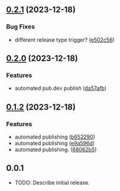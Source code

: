 ## [0.2.1](https://github.com/patrickhammond/patrick_util/compare/v0.2.0...v0.2.1) (2023-12-18)


### Bug Fixes

* different release type trigger? ([e502c56](https://github.com/patrickhammond/patrick_util/commit/e502c5662cd93831a2ec74527c83e96ae1a5034c))

## [0.2.0](https://github.com/patrickhammond/patrick_util/compare/v0.1.2...v0.2.0) (2023-12-18)


### Features

* automated pub.dev publish ([da57afb](https://github.com/patrickhammond/patrick_util/commit/da57afb8363316e24b7350fff0f3a89b6d4371d0))

## [0.1.2](https://github.com/patrickhammond/patrick_util/compare/v0.1.0...v0.1.2) (2023-12-18)


### Features

* automated publishing ([b652290](https://github.com/patrickhammond/patrick_util/commit/b6522907cb6bcbdff1024cb399987e5c40eeef8b))
* automated publishing ([e9a596d](https://github.com/patrickhammond/patrick_util/commit/e9a596ddaa15b404c11bd642267e5b80c85f1d5c))
* automated publishing. ([68062b5](https://github.com/patrickhammond/patrick_util/commit/68062b59afd7bbd365a87eb46545a0fe685c9035))

## 0.0.1

* TODO: Describe initial release.
